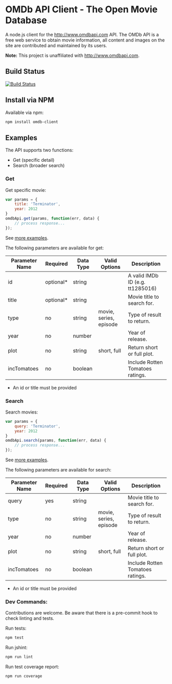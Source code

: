 # OMDb API Client - The Open Movie Database

A node.js client for the http://www.omdbapi.com API. The OMDb API is a free web service to obtain movie information, all content and images on the site are contributed and maintained by its users.

**Note:** This project is unaffiliated with http://www.omdbapi.com.

## Build Status

[![Build Status](https://travis-ci.org/bbraithwaite/omdb-client.svg?branch=master)](https://travis-ci.org/bbraithwaite/omdb-client)

## Install via NPM

Available via npm:

```bash
npm install omdb-client
```

## Examples

The API supports two functions:

* Get (specific detail)
* Search (broader search)

### Get

Get specific movie:

```js
var params = {
	title: 'Terminator',
	year: 2012
}
omdbApi.get(params, function(err, data) {
	// process response...
});
```

See [more examples](https://github.com/bbraithwaite/omdb-client/blob/master/examples/get.example.js).

The following parameters are available for get:

Parameter Name | Required   		| Data Type       | Valid Options 	| Description
-------------  | -------------  | -------------		| -------------   | -------------
id             | optional* 			| string					| 								|	A valid IMDb ID (e.g. tt1285016)
title          | optional*			| string					| 								|	Movie title to search for.
type           | no							| string          | movie, series, episode			      | Type of result to return.
year           | no							| number					| 								|	Year of release.
plot           | no							|	string	        | short, full 		|	Return short or full plot.
incTomatoes		 | no							| boolean					| 								|	Include Rotten Tomatoes ratings. 

* An id or title must be provided

### Search

Search movies:

```js
var params = {
	query: 'Terminator',
	year: 2012
}
omdbApi.search(params, function(err, data) {
	// process response...
});
```

See [more examples](https://github.com/bbraithwaite/omdb-client/blob/master/examples/search.example.js).

The following parameters are available for search:

Parameter Name | Required   		| Data Type       | Valid Options 	| Description
-------------  | -------------  | -------------		| -------------   | -------------
query          | yes      			| string					| 								|	Movie title to search for.
type           | no							| string          | movie, series, episode			      | Type of result to return.
year           | no							| number					| 								|	Year of release.
plot           | no							|	string	        | short, full 		|	Return short or full plot.
incTomatoes		 | no							| boolean					| 								|	Include Rotten Tomatoes ratings. 

* An id or title must be provided

### Dev Commands:

Contributions are welcome. Be aware that there is a pre-commit hook to check linting and tests.

Run tests:

```bash
npm test
```

Run jshint:

```bash
npm run lint
```

Run test coverage report:

```bash
npm run coverage
```